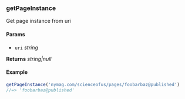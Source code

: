 ### getPageInstance

Get page instance from uri

#### Params

* `uri` _string_

**Returns** _string|null_

#### Example

```js
getPageInstance('nymag.com/scienceofus/pages/foobarbaz@published')
//=> 'foobarbaz@published'

```
